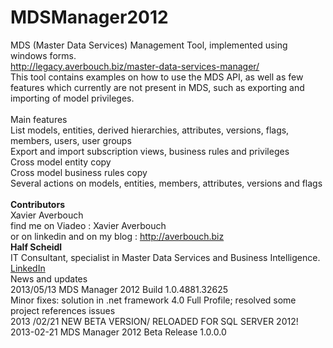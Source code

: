 # MDSManager2012
MDS (Master Data Services) Management Tool, implemented using windows forms.<br/>
<a href= "http://legacy.averbouch.biz/master-data-services-manager/" target="_blank">http://legacy.averbouch.biz/master-data-services-manager/</a><br/> 
This tool contains examples on how to use the MDS API, as well as few features which currently are not present in MDS, such as exporting and importing of model privileges.
<br/><br/>
Main features
<br/>
List models, entities, derived hierarchies, attributes, versions, flags, members, users, user groups<br/>
Export and import subscription views, business rules and privileges<br/>
Cross model entity copy<br/>
Cross model business rules copy<br/>
Several actions on models, entities, members, attributes, versions and flags<br/>
<br/>
<strong>Contributors</strong>
<br/>
Xavier Averbouch
<br/>
find me on Viadeo : Xavier Averbouch
<br/>
or on linkedin and on my blog : <a href="http://averbouch.biz" target="_blank">http://averbouch.biz</a>
<br/>
<strong>Half Scheidl</strong>
<br/>
IT Consultant, specialist in Master Data Services and Business Intelligence.
<br/>
<a href="http://www.linkedin.com/in/scheidlhalf" target="_blank">LinkedIn</a>
<br/>
News and updates
<br/>
2013/05/13 MDS Manager 2012 Build 1.0.4881.32625
<br/>
Minor fixes: solution in .net framework 4.0 Full Profile;  resolved some project references issues
<br/>
2013 /02/21 NEW BETA VERSION/ RELOADED FOR SQL SERVER 2012!
<br/>
2013-02-21 MDS Manager 2012 Beta Release 1.0.0.0
<br/>

